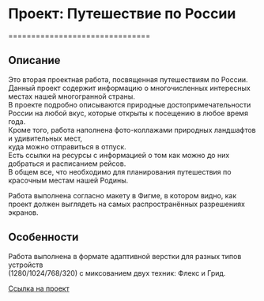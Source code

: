 # Проект: Путешествие по России

===============================

## **Описание**

Это вторая проектная работа, посвященная путешествиям по России.\
Данный проект содержит информацию о многочисленных интересных местах нашей многогранной страны.\
В проекте подробно описываются природные достопримечательности России на любой вкус,
которые открыты к посещению в любое время года.  
Кроме того, работа наполнена фото-коллажами природных ландшафтов и удивительных мест,  
куда можно отправиться в отпуск.  
Есть ссылки на ресурсы с информацией о том как можно до них добраться и расписанием рейсов.  
В общем все, что необходимо для планирования путешествия по красочным местам нашей Родины.

Работа выполнена согласно макету в Фигме, в котором видно, как проект должен выглядеть на самых распространённых разрешениях экранов.

## **Особенности**

Работа выполнена в формате адаптивной верстки для разных типов устройств  
(1280/1024/768/320) c миксованием двух техник: Флекс и Грид.

[Ссылка на проект](https://evgenyzaryanov.github.io/russian-travel/index.html)
